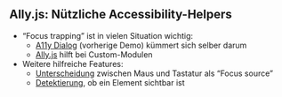 ## Ally.js: Nützliche Accessibility-Helpers

- “Focus trapping” ist in vielen Situation wichtig:
  - [A11y Dialog](https://github.com/KittyGiraudel/a11y-dialog) (vorherige Demo) kümmert sich selber darum
  - [Ally.js](https://allyjs.io/api/maintain/tab-focus.html) hilft bei Custom-Modulen
- Weitere hilfreiche Features:
  - [Unterscheidung](https://allyjs.io/api/style/focus-source.html) zwischen Maus und Tastatur als “Focus source”
  - [Detektierung](https://allyjs.io/api/is/visible.html), ob ein Element sichtbar ist
